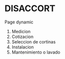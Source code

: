 # DISACCORT

Page dynamic

1. Medicion
2. Cotizacion
3. Seleccion de cortinas
4. Instalacion
5. Mantenimiento o lavado
